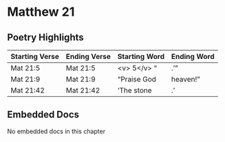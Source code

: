 # Matthew 21

## Poetry Highlights

| Starting Verse | Ending Verse | Starting Word | Ending Word |
| :--- | :--- | :--- | :--- |
| Mat 21:5 | Mat 21:5 | &lt;v&gt; 5&lt;/v&gt; “ | .’” |
| Mat 21:9 | Mat 21:9 | “Praise God | heaven!” |
| Mat 21:42 | Mat 21:42 | ‘The stone | .’ |

## Embedded Docs

No embedded docs in this chapter

